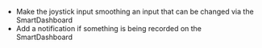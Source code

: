 * Make the joystick input smoothing an input that can be changed via the SmartDashboard
* Add a notification if something is being recorded on the SmartDashboard